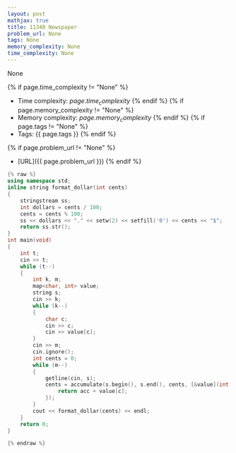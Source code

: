 ```yaml
---
layout: post
mathjax: true
title: 11340 Newspaper
problem_url: None
tags: None
memory_complexity: None
time_complexity: None
---
```


None


{% if page.time_complexity != "None" %}
- Time complexity: ${{ page.time_complexity }}$
{% endif %}
{% if page.memory_complexity != "None" %}
- Memory complexity: ${{ page.memory_complexity }}$
{% endif %}
{% if page.tags != "None" %}
- Tags: {{ page.tags }}
{% endif %}

{% if page.problem_url != "None" %}
- [URL]({{ page.problem_url }})
{% endif %}

```cpp
{% raw %}
using namespace std;
inline string format_dollar(int cents)
{
    stringstream ss;
    int dollars = cents / 100;
    cents = cents % 100;
    ss << dollars << "." << setw(2) << setfill('0') << cents << "$";
    return ss.str();
}
int main(void)
{
    int t;
    cin >> t;
    while (t--)
    {
        int k, m;
        map<char, int> value;
        string s;
        cin >> k;
        while (k--)
        {
            char c;
            cin >> c;
            cin >> value[c];
        }
        cin >> m;
        cin.ignore();
        int cents = 0;
        while (m--)
        {
            getline(cin, s);
            cents = accumulate(s.begin(), s.end(), cents, [&value](int acc, char c) {
                return acc + value[c];
            });
        }
        cout << format_dollar(cents) << endl;
    }
    return 0;
}

{% endraw %}
```